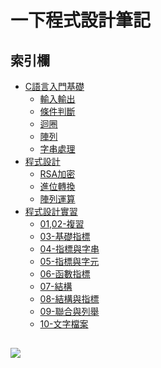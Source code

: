 # 一下程式設計筆記

## 索引欄
+ [C語言入門基礎](./C語言入門基礎)
   + [輸入輸出](./C語言入門基礎/輸入輸出.md)
   + [條件判斷](./C語言入門基礎/條件判斷.md)
   + [迴圈](./C語言入門基礎/迴圈.md)
   + [陣列](./C語言入門基礎/陣列.md)
   + [字串處理](./C語言入門基礎/字串.md)
+ [程式設計](./程式設計)
   + [RSA加密](./程式設計/RSA加密.c)
   + [進位轉換](./程式設計/二進轉十進&十進轉二進.c)
   + [陣列運算](./程式設計/陣列運算.c)
+ [程式設計實習](./程式設計實習)
   + [01,02-複習](./程式設計實習/W1,W2(C語言基礎).c)
   + [03-基礎指標](./程式設計實習/W3基礎指標.c)
   + [04-指標與字串](./程式設計實習/W4指標與字串.md)
   + [05-指標與字元](./程式設計實習/)
   + [06-函數指標](./程式設計實習/)
   + [07-結構](./程式設計實習/)
   + [08-結構與指標](./程式設計實習/)
   + [09-聯合與列舉](./程式設計實習/)
   + [10-文字檔案](./程式設計實習/)
## 
   ![](https://upload.cc/i1/2023/03/14/sXnBlx.jpeg)
